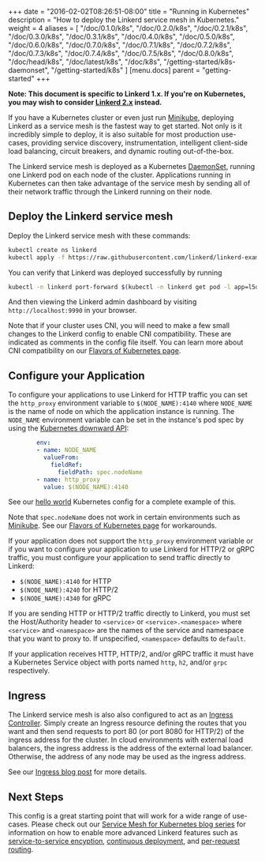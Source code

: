 +++
date = "2016-02-02T08:26:51-08:00"
title = "Running in Kubernetes"
description = "How to deploy the Linkerd service mesh in Kubernetes."
weight = 4
aliases = [
  "/doc/0.1.0/k8s",
  "/doc/0.2.0/k8s",
  "/doc/0.2.1/k8s",
  "/doc/0.3.0/k8s",
  "/doc/0.3.1/k8s",
  "/doc/0.4.0/k8s",
  "/doc/0.5.0/k8s",
  "/doc/0.6.0/k8s",
  "/doc/0.7.0/k8s",
  "/doc/0.7.1/k8s",
  "/doc/0.7.2/k8s",
  "/doc/0.7.3/k8s",
  "/doc/0.7.4/k8s",
  "/doc/0.7.5/k8s",
  "/doc/0.8.0/k8s",
  "/doc/head/k8s",
  "/doc/latest/k8s",
  "/doc/k8s",
  "/getting-started/k8s-daemonset",
  "/getting-started/k8s"
]
[menu.docs]
  parent = "getting-started"
+++

**Note: This document is specific to Linkerd 1.x. If you're on Kubernetes, you
may wish to consider [Linkerd 2.x](/2/getting-started/) instead.**

If you have a Kubernetes cluster or even just run [Minikube](https://github.com/kubernetes/minikube),
deploying Linkerd as a service mesh is the fastest way to get started.  Not only
is it incredibly simple to deploy, it is also suitable for most production use-
cases, providing service discovery, instrumentation, intelligent client-side
load balancing, circuit breakers, and dynamic routing out-of-the-box.

The Linkerd service mesh is deployed as a Kubernetes
[DaemonSet](https://kubernetes.io/docs/concepts/workloads/controllers/daemonset/),
running one Linkerd pod on each node of the cluster.  Applications running in
Kubernetes can then take advantage of the service mesh by sending all of their
network traffic through the Linkerd running on their node.

## Deploy the Linkerd service mesh

Deploy the Linkerd service mesh with these commands:

```bash
kubectl create ns linkerd
kubectl apply -f https://raw.githubusercontent.com/linkerd/linkerd-examples/master/k8s-daemonset/k8s/servicemesh.yml
```

You can verify that Linkerd was deployed successfully by running

```bash
kubectl -n linkerd port-forward $(kubectl -n linkerd get pod -l app=l5d -o jsonpath='{.items[0].metadata.name}') 9990 &
```

And then viewing the Linkerd admin dashboard by visiting `http://localhost:9990`
in your browser.

Note that if your cluster uses CNI, you will need to make a few small changes
to the Linkerd config to enable CNI compatibility.  These are indicated as
comments in the config file itself.  You can learn more about CNI compatibility
on our
[Flavors of Kubernetes page](https://discourse.linkerd.io/t/flavors-of-kubernetes/53).

## Configure your Application

To configure your applications to use Linkerd for HTTP traffic you can set the
`http_proxy` environment variable to `$(NODE_NAME):4140` where `NODE_NAME` is
the name of node on which the application instance is running.  The
`NODE_NAME` environment variable can be set in the instance's pod spec by using
the [Kubernetes downward API](https://kubernetes.io/docs/tasks/inject-data-application/downward-api-volume-expose-pod-information/):

```yaml
        env:
        - name: NODE_NAME
          valueFrom:
            fieldRef:
              fieldPath: spec.nodeName
        - name: http_proxy
          value: $(NODE_NAME):4140
```

See our
[hello world](https://github.com/linkerd/linkerd-examples/blob/master/k8s-daemonset/k8s/hello-world.yml)
Kubernetes config for a complete example of this.

Note that `spec.nodeName` does not work in certain environments such as
[Minikube](https://github.com/kubernetes/minikube).
See our
[Flavors of Kubernetes page](https://discourse.linkerd.io/t/flavors-of-kubernetes/53)
for workarounds.

If your application does not support the `http_proxy` environment variable or
if you want to configure your application to use Linkerd for HTTP/2 or gRPC
traffic, you must configure your application to send traffic directly to
Linkerd:

* `$(NODE_NAME):4140` for HTTP
* `$(NODE_NAME):4240` for HTTP/2
* `$(NODE_NAME):4340` for gRPC

If you are sending HTTP or HTTP/2 traffic directly to Linkerd, you must set
the Host/Authority header to `<service>` or `<service>.<namespace>` where
`<service>` and `<namespace>` are the names of the service and namespace
that you want to proxy to.  If unspecified, `<namespace>` defaults to
`default`.

If your application receives HTTP, HTTP/2, and/or gRPC traffic it must have a
Kubernetes Service object with ports named `http`, `h2`, and/or `grpc`
respectively.

## Ingress

The Linkerd service mesh is also also configured to act as an
[Ingress Controller](https://kubernetes.io/docs/concepts/services-networking/ingress/#ingress-controllers).  Simply create an Ingress resource defining the routes
that you want and then send requests to port 80 (or port 8080 for HTTP/2) of
the ingress address for the cluster.  In cloud environments with external load
balancers, the ingress address is the address of the external load balancer.
Otherwise, the address of any node may be used as the ingress address.

See our [Ingress blog post](https://buoyant.io/2017/04/06/a-service-mesh-for-kubernetes-part-viii-linkerd-as-an-ingress-controller/) for more details.

## Next Steps

This config is a great starting point that will work for a wide range of
use-cases.  Please check out our
[Service Mesh for Kubernetes blog series](https://buoyant.io/2016/10/04/a-service-mesh-for-kubernetes-part-i-top-line-service-metrics/)
for information on how to enable more advanced Linkerd features such as
[service-to-service encyption](https://buoyant.io/2016/10/24/a-service-mesh-for-kubernetes-part-iii-encrypting-all-the-things/),
[continuous deployment](https://buoyant.io/2016/11/04/a-service-mesh-for-kubernetes-part-iv-continuous-deployment-via-traffic-shifting/),
and [per-request routing](https://buoyant.io/2017/01/06/a-service-mesh-for-kubernetes-part-vi-staging-microservices-without-the-tears/).

